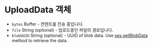 # UploadData 객체

* `bytes` Buffer - 컨텐트를 전송 중입니다.
* `file` String (optional) - 업로드중인 파일의 경로입니다.
* `blobUUID` String (optional) - UUID of blob data. Use [ses.getBlobData](../session.md#sesgetblobdataidentifier) method to retrieve the data.